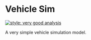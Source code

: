 # Vehicle Sim

[![style: very good analysis][very_good_analysis_badge]][very_good_analysis_link]

A very simple vehicle simulation model.

[very_good_analysis_badge]: https://img.shields.io/badge/style-very_good_analysis-B22C89.svg
[very_good_analysis_link]: https://pub.dev/packages/very_good_analysis
